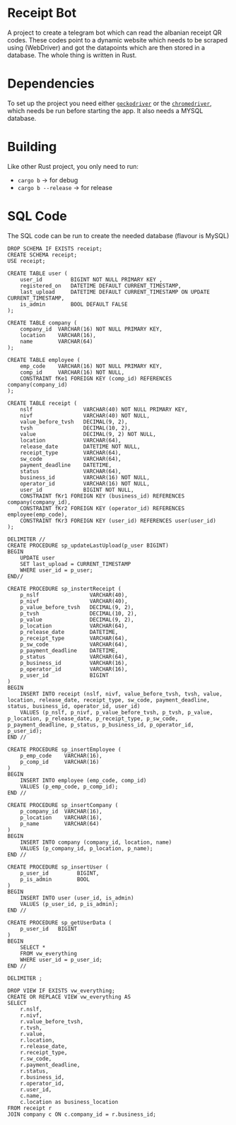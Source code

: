 # Receipt Bot

A project to create a telegram bot which can read the albanian receipt QR codes.
These codes point to a dynamic website which needs to be scraped using
(WebDriver) and got the datapoints which are then stored in a database. The
whole thing is written in Rust.

# Dependencies
To set up the project you need either [`geckodriver`](https://github.com/mozilla/geckodriver/releases) or the
[`chromedriver`](https://chromedriver.chromium.org/), which needs be run before
starting the app.
It also needs a MYSQL database.

# Building

Like other Rust project, you only need to run:
- `cargo b`           -> for debug
- `cargo b --release` -> for release

# SQL Code

The SQL code can be run to create the needed database (flavour is MySQL)

```
DROP SCHEMA IF EXISTS receipt;
CREATE SCHEMA receipt;
USE receipt;

CREATE TABLE user (
    user_id         BIGINT NOT NULL PRIMARY KEY ,
    registered_on   DATETIME DEFAULT CURRENT_TIMESTAMP,
    last_upload     DATETIME DEFAULT CURRENT_TIMESTAMP ON UPDATE CURRENT_TIMESTAMP,
    is_admin        BOOL DEFAULT FALSE
);

CREATE TABLE company (
    company_id  VARCHAR(16) NOT NULL PRIMARY KEY,
    location    VARCHAR(16),
    name        VARCHAR(64)
);

CREATE TABLE employee (
    emp_code    VARCHAR(16) NOT NULL PRIMARY KEY,
    comp_id     VARCHAR(16) NOT NULL,
    CONSTRAINT fKe1 FOREIGN KEY (comp_id) REFERENCES company(company_id)
);

CREATE TABLE receipt (
    nslf                VARCHAR(40) NOT NULL PRIMARY KEY,
    nivf                VARCHAR(40) NOT NULL,
    value_before_tvsh   DECIMAL(9, 2),
    tvsh                DECIMAL(10, 2),
    value               DECIMAL(9, 2) NOT NULL,
    location            VARCHAR(64),
    release_date        DATETIME NOT NULL,
    receipt_type        VARCHAR(64),
    sw_code             VARCHAR(64),
    payment_deadline    DATETIME,
    status              VARCHAR(64),
    business_id         VARCHAR(16) NOT NULL,
    operator_id         VARCHAR(16) NOT NULL,
    user_id             BIGINT NOT NULL,
    CONSTRAINT fKr1 FOREIGN KEY (business_id) REFERENCES company(company_id),
    CONSTRAINT fKr2 FOREIGN KEY (operator_id) REFERENCES employee(emp_code),
    CONSTRAINT fKr3 FOREIGN KEY (user_id) REFERENCES user(user_id)
);

DELIMITER //
CREATE PROCEDURE sp_updateLastUpload(p_user BIGINT)
BEGIN
    UPDATE user
    SET last_upload = CURRENT_TIMESTAMP
    WHERE user_id = p_user;
END//

CREATE PROCEDURE sp_instertReceipt (
    p_nslf                VARCHAR(40),
    p_nivf                VARCHAR(40),
    p_value_before_tvsh   DECIMAL(9, 2),
    p_tvsh                DECIMAL(10, 2),
    p_value               DECIMAL(9, 2),
    p_location            VARCHAR(64),
    p_release_date        DATETIME,
    p_receipt_type        VARCHAR(64),
    p_sw_code             VARCHAR(64),
    p_payment_deadline    DATETIME,
    p_status              VARCHAR(64),
    p_business_id         VARCHAR(16),
    p_operator_id         VARCHAR(16),
    p_user_id             BIGINT
)
BEGIN
    INSERT INTO receipt (nslf, nivf, value_before_tvsh, tvsh, value, location, release_date, receipt_type, sw_code, payment_deadline, status, business_id, operator_id, user_id)
    VALUES (p_nslf, p_nivf, p_value_before_tvsh, p_tvsh, p_value, p_location, p_release_date, p_receipt_type, p_sw_code, p_payment_deadline, p_status, p_business_id, p_operator_id, p_user_id);
END //

CREATE PROCEDURE sp_insertEmployee (
    p_emp_code    VARCHAR(16),
    p_comp_id     VARCHAR(16)
)
BEGIN
    INSERT INTO employee (emp_code, comp_id)
    VALUES (p_emp_code, p_comp_id);
END //

CREATE PROCEDURE sp_insertCompany (
    p_company_id  VARCHAR(16),
    p_location    VARCHAR(16),
    p_name        VARCHAR(64)
)
BEGIN
    INSERT INTO company (company_id, location, name)
    VALUES (p_company_id, p_location, p_name);
END //

CREATE PROCEDURE sp_insertUser (
    p_user_id         BIGINT,
    p_is_admin        BOOL
)
BEGIN
    INSERT INTO user (user_id, is_admin)
    VALUES (p_user_id, p_is_admin);
END //

CREATE PROCEDURE sp_getUserData (
    p_user_id   BIGINT
)
BEGIN
    SELECT *
    FROM vw_everything
    WHERE user_id = p_user_id;
END //

DELIMITER ;

DROP VIEW IF EXISTS vw_everything;
CREATE OR REPLACE VIEW vw_everything AS
SELECT
    r.nslf,
    r.nivf,
    r.value_before_tvsh,
    r.tvsh,
    r.value,
    r.location,
    r.release_date,
    r.receipt_type,
    r.sw_code,
    r.payment_deadline,
    r.status,
    r.business_id,
    r.operator_id,
    r.user_id,
    c.name,
    c.location as business_location
FROM receipt r
JOIN company c ON c.company_id = r.business_id;
```

